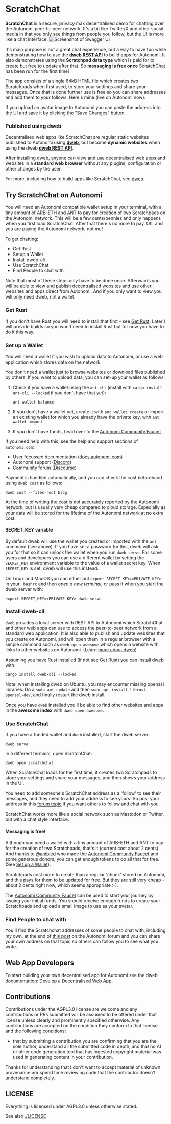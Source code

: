 # ScratchChat

**ScratchChat** is a secure, privacy max decentralised demo for chatting over the Autonomi peer-to-peer network. It's a bit like Twitter/X and other social media in that you only see things from people you follow, but the UI is more like a chat interface.
![Screenshot of Swagger UI](./misc/scratchchat-screenshot-1.png?raw=true "screenshot of early ScratchChat")


It's main purpose is not a great chat experience, but a way to have fun while demonstrating how to use the **[dweb REST API](https://github.com/happybeing/dweb/tree/main/dweb-cli#web-api)** to build apps for Autonomi. It also demonstrates using the **Scratchpad data type** which is paid for to create but free to update after that. So **messaging is free once** ScratchChat has been run for the first time!

The app consists of a single 64kB HTML file which creates two Scratchpads when first used, to store your settings and share your messages. Once that is done further use is free so you can share addresses and add them to your follows. Here's mine (live on Autonomi now).

If you upload an avatar image to Autonomi you can paste the address into the UI and save it by clicking the "Save Changes" button.

### Published using dweb
Decentralised web apps like ScratchChat are regular static websites published to Autonomi using **[dweb](https://github.com/happybeing/dweb/tree/main/dweb-cli#dweb-command-line-app)**, but become **dynamic websites** when using the dweb **[dweb REST API](https://github.com/happybeing/dweb/tree/main/dweb-cli#web-api)**.

After installing dweb, anyone can view and use decentralised web apps and websites in a **standard web browser** without any plugins, configuration or other changes by the user.

For more, including how to build apps like ScratchChat, see [dweb](https://github.com/happybeing/dweb/blob/main/dweb-cli/README.md#dweb-command-line-app).

## Try ScratchChat on Autonomi
You will need an Autonomi compatible wallet setup in your terminal, with a tiny amount of ARB-ETH and ANT to pay for creation of two Scratchpads on the Autonomi network. This will be a few cents/pennies and only happens when you first load ScratchChat. After that there's no more to pay. Oh, and you are paying the Autonomi network, not me!

To get chatting:

- Get Rust
- Setup a Wallet
- Install dweb-cli
- Use ScratchChat
- Find People to chat with

Note that most of these steps only have to be done once. Afterwards you will be able to view and publish decentralised websites and use other websites and apps direct from Autonomi. And if you only want to view you will only need dweb, not a wallet.

### Get Rust
If you don't have Rust you will need to install that first - see [Get Rust](https://github.com/happybeing/dweb/tree/main/dweb-cli#get-rust). Later I will provide builds so you won't need to install Rust but for now you have to do it this way.

### Set up a Wallet
You will need a wallet if you wish to upload data to Autonomi, or use a web application which stores data on the network.

You don't need a wallet just to browse websites or download files published by others. If you want to upload data, you can set-up your wallet as follows.

1. Check if you have a wallet using the `ant-cli` (install with `cargo install ant-cli --locked` if you don't have that yet):
   ```
   ant wallet balance
   ```
2. If you don't have a wallet yet, create it with `ant wallet create` or import an existing wallet for which you already have the private key, with `ant wallet import`

3. If you don't have funds, head over to the [Autonomi Community Faucet](https://forum.autonomi.community/t/community-faucet-live/41299?u=ambled)

If you need help with this, see the help and support sections of `autonomi.com`:
- User focussed documentation ([docs.autonomi.com](https://docs.autonomi.com))
- Autonomi support ([Discord](https://discord.gg/autonomi))
- Community forum ([Discourse](https://forum.autonomi.community/))

Payment is handled automatically, and you can check the cost beforehand using `dweb cost` as follows:
```
dweb cost --files-root blog
```
At the time of writing the cost is not accurately reported by the Autonomi network, but is usually very cheap compared to cloud storage. Especially as your data will be stored for the lifetime of the Autonomi network at no extra cost.

#### SECRET_KEY variable
By default dweb will use the wallet you created or imported with the `ant` command (see above). If you have set a password for this, dweb will ask you for that so it can unlock the wallet when you run `dweb serve`. For some users and developers you can use a different wallet by setting the `SECRET_KEY` environment variable to the value of a wallet secret key. When `SECRET_KEY` is set, dweb will use this instead.

On Linux and MacOS you can either put `export SECRET_KEY=<PRIVATE-KEY>` in your `.bashrc` and then *open a new terminal*, or pass it when you start the dweb server with:
   ```
   export SECRET_KEY=<PRIVATE-KEY> dweb serve
   ```

### Install dweb-cli
`dweb` provides a local server with REST API to Autonomi which ScratchChat and other web apps can use to access the peer-to-peer network from a standard web application. It is also able to publish and update websites that you create on Autonomi, and will open them in a regular browser with a simple command such as `dweb open awesome` which opens a website with links to other websites on Autonomi. (Learn [more about dweb](https://github.com/happybeing/dweb/tree/main/dweb-cli#dweb-command-line-app))

Assuming you have Rust installed (if not see [Get Rust](https://github.com/happybeing/dweb/tree/main/dweb-cli#get-rust)) you can install dweb with:
```
cargo install dweb-cli --locked
```
Note: when installing dweb on Ubuntu, you may encounter missing openssl libraries. Do a `sudo apt update` and then `sudo apt install librust-openssl-dev`, and finally restart the dweb install.

Once you have `dweb` installed you'll be able to find other websites and apps in the **awesome index** with `dweb open awesome`.

### Use ScratchChat
If you have a funded wallet and `dweb` installed, start the dweb server:
```
dweb serve
```
In a different terminal, open ScratchChat:
```
dweb open scratchchat
```
When ScratchChat loads for the first time, it creates two Scratchpads to store your settings and share your messages, and then shows your address in the UI.

You need to add someone's ScratchChat address as a 'follow' to see their messages, and they need to add your address to see yours. So post your address in this [forum topic](https://forum.autonomi.community/t/scratchchat-join-the-chatters-and-post-your-address-on-this-topic/41776?u=happybeing) if you want others to follow and chat with you.

ScratchChat works more like a social network such as Mastodon or Twitter, but with a chat style interface.

#### Messaging is free!
Although you need a wallet with a tiny amount of ARB-ETH and ANT to pay for the creation of two Scratchpads, that's it (current cost about 2 cents). And thanks to [@ambled](https://forum.autonomi.community/u/ambled/summary) who made the [Autonomi Community Faucet](https://forum.autonomi.community/t/community-faucet-live/41299?u=ambled) and some generous donors, you can get enough tokens to do all that for free. (See [Set up a Wallet](https://forum.autonomi.community/t/scratchchat-join-the-chatters-and-post-your-address-on-this-topic/41776?u=happybeing#p-416361-set-up-a-wallet-1)).

Scratchpads cost more to create than a regular 'chunk' stored on Autonomi, and this pays for them to be updated for free. But they are still very cheap - about 2 cents right now, which seems appropriate :-).

The [Autonomi Community Faucet](https://forum.autonomi.community/t/community-faucet-live/41299?u=ambled) can be used to start your journey by issuing your initial funds. You should receive enough funds to create your Scratchpads and upload a small image to use as your avatar.

### Find People to chat with

You'll find the Scratchchat addresses of some people to chat with, including my own, at the end of [this post](https://forum.autonomi.community/t/scratchchat-join-the-chatters-and-post-your-address-on-this-topic/41776?u=happybeing) on the Autonomi forum and you can share your own address on that topic so others can follow you to see what you write.

## Web App Developers
To start building your own decentralised app for Autonomi see the dweb documentation: [Develop a Decentralised Web App](https://github.com/happybeing/dweb/blob/main/dweb-cli/README.md#develop-a-decentralised-web-app).

## Contributions
Contributions under the AGPL3.0 license are welcome and any contributions or PRs submitted will be assumed to be offered under that license unless clearly and prominently specified otherwise. Any contributions are accepted on the condition they conform to that license and the following conditions:

- that by submitting a contribution you are confirming that you are the sole author, understand all the submitted code in depth, and that no AI or other code generation tool that has ingested copyright material was used in generating content in your contribution.

Thanks for understanding that I don't want to accept material of unknown provenance nor spend time reviewing code that the contributor doesn't understand completely.

## LICENSE

Everything is licensed under AGPL3.0 unless otherwise stated.

See also [./LICENSE](./LICENSE)
